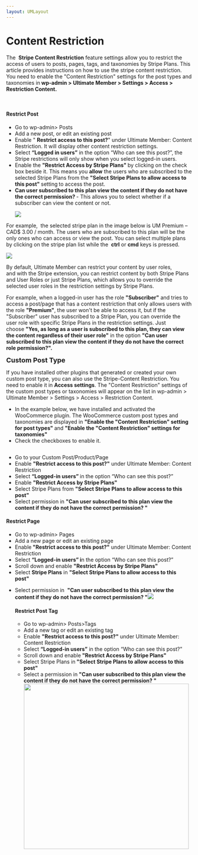 ```yaml
---
layout: UMLayout
---
```

# Content Restriction
<p>
	The 
	<strong>Stripe Content Restriction</strong> feature settings allow you to restrict the access of users to posts, pages, tags, and taxonomies by Stripe Plans. This article provides instructions on how to use the stripe content restriction. You need to enable the "Content Restriction" settings for the post types and taxonomies in<strong> wp-admin > Ultimate Member > Settings > Access > Restriction Content.</strong></p><p>
	<img class="noBdr" src="https://s3.amazonaws.com/helpscout.net/docs/assets/561c96629033600a7a36d662/images/6441482337fd073d73d6d0cd/file-EjtGsP9Szi.png" alt="" style="display: block; margin: auto;"></p><h4><strong><br>
Restrict Post
<br>
</strong></h4><ul>
	
<li>Go to wp-admin> Posts</li>	
<li>Add a new post, or edit an existing post </li>	
<li>Enable "
	<strong>Restrict access to this post?</strong>" under Ultimate Member: Content Restriction. It will display other content restriction settings.</li>	
<li>Select <strong>“Logged in users”</strong> in the option “Who can see this post?”, the Stripe restrictions will only show when you select logged-in users.</li>	
<li>Enable the <strong>"Restrict Access by Stripe Plans" </strong>by clicking on the check box beside it. This means you <strong>allow</strong> the users who are subscribed to the selected Stripe Plans from the <strong>"Select Stripe Plans to allow access to this post" </strong>setting<strong> </strong>to access the post.</li>	
<li><strong>Can user subscribed to this plan view the content if they do not have the correct permission? </strong>- This allows you to select whether if a subscriber can view the content or not.
	
<p>
		<img src="https://s3.amazonaws.com/helpscout.net/docs/assets/561c96629033600a7a36d662/images/650ae798302287021e634b39/file-m5xfpBQt0a.png">
	</p></li></ul><p>
	For example,  the selected stripe plan in the image below is UM Premium – CAD$ 3.00 / month. The users who are subscribed to this plan will be the only ones who can access or view the post. You can select multiple plans by clicking on the stripe plan list while the 
	<strong style="background-color: initial;">ctrl</strong> or <strong style="background-color: initial;">cmd</strong> keys is pressed.</p><p>
	<img class="noBdr" src="https://s3.amazonaws.com/helpscout.net/docs/assets/561c96629033600a7a36d662/images/650ae8d88a815002c99863ab/file-n87hHQJKmM.png"></p><p>
	By default, Ultimate Member can restrict your content by user roles, and with the Stripe extension, you can restrict content by both Stripe Plans and User Roles or just Stripe Plans, which allows you to override the selected user roles in the restriction settings by Stripe Plans. </p><p>
	For example, when a logged-in user has the role 
	<strong>"Subscriber"</strong> and tries to access a post/page that has a content restriction that only allows users with the role <strong>"Premium"</strong>, the user won't be able to access it, but if the "Subscriber" user has subscribed to a Stripe Plan, you can override the user role with specific Stripe Plans in the restriction settings. Just choose <strong>"</strong><strong>Yes, as long as a user is subscribed to this plan, they can view the content regardless of their user role"</strong> in the option <strong>"Can user subscribed to this plan view the content if they do not have the correct role permission?".</strong></p><p>
	<strong style="background-color: initial; font-family: inherit; font-size: 18px;">Custom Post Type</strong></p><p>
	If you have installed other plugins that generated or created your own custom post type, you can also use the Stripe-Content Restriction. You need to enable it in 
	<strong>Access settings</strong>. The "Content Restriction" settings of the custom post types or taxonomies will appear on the list in wp-admin > Ultimate Member > Settings > Access > Restriction Content.</p><ul>
	
<li>In the example below, we have installed and activated the WooCommerce plugin. The WooCommerce custom post types and taxonomies are displayed in <strong>"Enable the "Content Restriction" setting for post types" </strong>and <strong>"Enable the "Content Restriction" settings for taxonomies"</strong></li>	
<li>Check the checkboxes to enable it.<br>
	
<p>
		<img class="noBdr" src="https://s3.amazonaws.com/helpscout.net/docs/assets/561c96629033600a7a36d662/images/6446952b35387a4818397414/file-2t7FZM07rW.png" alt="" style="display: block; margin: auto;">
	</p></li>	
<li>Go to your Custom Post/Product/Page</li>	
<li>Enable <strong>"Restrict access to this post?"</strong> under Ultimate Member: Content Restriction</li>	
<li>Select <strong>“Logged-in users” </strong>in the option “Who can see this post?”</li>	
<li>Enable <strong>"Restrict Access by Stripe Plans"</strong></li>	
<li>Select Stripe Plans from <strong>"Select Stripe Plans to allow access to this post" </strong></li>	
<li>Select permission in <strong>"Can user subscribed to this plan view the content if they do not have the correct permission? "</strong><strong><br>
	<img class="noBdr" src="https://s3.amazonaws.com/helpscout.net/docs/assets/561c96629033600a7a36d662/images/6477605641346a1a0924600e/file-uiPXkCzhcm.png" alt="" style="display: block; margin: auto;"></strong></li></ul><h4><strong>Restrict Page</strong><strong><br>
</strong></h4><ul>
	
<li>Go to wp-admin> Pages</li>	
<li>Add a new page or edit an existing page</li>	
<li>Enable<strong> "Restrict access to this post?"</strong> under Ultimate Member: Content Restriction</li>	
<li>Select <strong>“Logged-in users” i</strong>n the option “Who can see this post?”</li>	
<li>Scroll down and enable <strong>"Restrict Access by Stripe Plans"</strong></li>	
<li>Select <strong>Stripe Plans</strong> in <strong>"Select Stripe Plans to allow access to this post"</strong>  </li>	
<li>
	
<p>
		Select permission in 
		<strong>"Can user subscribed to this plan view the content if they do not have the correct permission? "<img src="https://s3.amazonaws.com/helpscout.net/docs/assets/561c96629033600a7a36d662/images/650ae798302287021e634b39/file-m5xfpBQt0a.png"></strong>
	</p><p>
		<strong></strong>
	</p><h4>Restrict Post Tag</h4><p>
		<strong>
		</strong>
	</p><ul>
		
<li>Go to wp-admin> Posts>Tags</li>		
<li>Add a new tag or edit an existing tag</li>		
<li>Enable <strong>"Restrict access to this post?"</strong> under Ultimate Member: Content Restriction</li>		
<li>Select <strong>“Logged-in users”</strong> in the option “Who can see this post?”</li>		
<li>Scroll down and enable<strong> "Restrict Access by Stripe Plans"</strong></li>		
<li>Select Stripe Plans in<strong> "Select Stripe Plans to allow access to this post"  </strong></li>		
<li>Select a permission in <strong>"Can user subscribed to this plan view the content if they do not have the correct permission? "<br>
		<img class="noBdr" src="https://s3.amazonaws.com/helpscout.net/docs/assets/561c96629033600a7a36d662/images/650aeacf8a815002c99863ac/file-dvrwpEYtdG.png" style="width: 446px;"><br>
		</strong></li>	</ul></li></ul>
